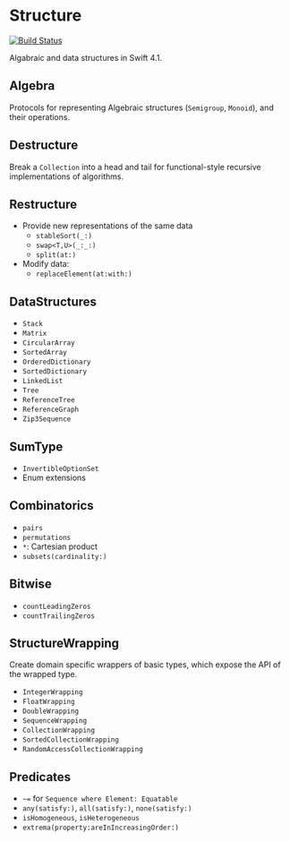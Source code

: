 # Structure

[![Build Status](https://travis-ci.org/dn-m/Structure.svg?branch=master)](https://travis-ci.org/dn-m/Structure) 

Algabraic and data structures in Swift 4.1.

## Algebra
Protocols for representing Algebraic structures (`Semigroup`, `Monoid`), and their operations.

## Destructure
Break a `Collection` into a head and tail for functional-style recursive implementations of algorithms.

## Restructure
- Provide new representations of the same data
    - `stableSort(_:)`
    - `swap<T,U>(_:_:)`
    - `split(at:)`
- Modify data:
    - `replaceElement(at:with:)`

## DataStructures
- `Stack`
- `Matrix`
- `CircularArray`
- `SortedArray`
- `OrderedDictionary`
- `SortedDictionary`
- `LinkedList`
- `Tree`
- `ReferenceTree`
- `ReferenceGraph`
- `Zip3Sequence`

## SumType
- `InvertibleOptionSet`
- Enum extensions

## Combinatorics
- `pairs`
- `permutations`
- `*`: Cartesian product
- `subsets(cardinality:)`

## Bitwise
- `countLeadingZeros`
- `countTrailingZeros`

## StructureWrapping

Create domain specific wrappers of basic types, which expose the API of the wrapped type.

- `IntegerWrapping`
- `FloatWrapping`
- `DoubleWrapping`
- `SequenceWrapping`
- `CollectionWrapping`
- `SortedCollectionWrapping`
- `RandomAccessCollectionWrapping`

## Predicates
- `~=` for `Sequence where Element: Equatable`
- `any(satisfy:)`, `all(satisfy:)`, `none(satisfy:)`
- `isHomogeneous`, `isHeterogeneous`
- `extrema(property:areInIncreasingOrder:)`
